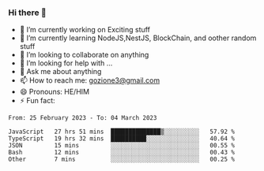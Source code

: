 ### Hi there 👋

<!--
**charlieScript/charlieScript** is a ✨ _special_ ✨ repository because its `README.md` (this file) appears on your GitHub profile.

Here are some ideas to get you started: -->

- 🔭 I’m currently working on Exciting stuff
- 🌱 I’m currently learning NodeJS,NestJS, BlockChain, and oother random stuff
- 👯 I’m looking to collaborate on anything
- 🤔 I’m looking for help with ...
- 💬 Ask me about anything
- 📫 How to reach me: gozione3@gmail.com
- 😄 Pronouns: HE/HIM
- ⚡ Fun fact: 
<!--START_SECTION:waka-->

```text
From: 25 February 2023 - To: 04 March 2023

JavaScript   27 hrs 51 mins  ██████████████▒░░░░░░░░░░   57.92 %
TypeScript   19 hrs 32 mins  ██████████░░░░░░░░░░░░░░░   40.64 %
JSON         15 mins         ░░░░░░░░░░░░░░░░░░░░░░░░░   00.55 %
Bash         12 mins         ░░░░░░░░░░░░░░░░░░░░░░░░░   00.43 %
Other        7 mins          ░░░░░░░░░░░░░░░░░░░░░░░░░   00.25 %
```

<!--END_SECTION:waka-->
